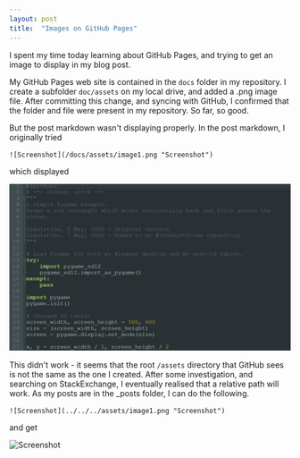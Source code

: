 ```yaml
---
layout: post
title:  "Images on GitHub Pages"
---
```


I spent my time today learning about GitHub Pages, and trying to get an image to display in my blog post.

My GitHub Pages web site is contained in the `docs` folder in my repository. I create a subfolder `doc/assets` on my local drive, and added a .png image file. After committing this change, and syncing with GitHub, I confirmed that the folder and file were present in my repository. So far, so good.



But the post markdown wasn't displaying properly. In the post markdown, I originally tried

```
![Screenshot](/docs/assets/image1.png "Screenshot")

```
which displayed

![Screenshot](/docs/assets/image1.png "Screenshot")

This didn't work - it seems that the root `/assets` directory that GitHub sees is not the same as the one I created. After some investigation, and searching on StackExchange, I eventually realised that a relative path will work. As my posts are in the _posts folder, I can do the following.

```
![Screenshot](../../../assets/image1.png "Screenshot")
```

and get

![Screenshot](../../../assets/image1.png "Screenshot")



